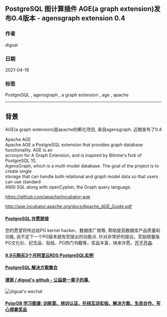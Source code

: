 ## PostgreSQL 图计算插件 AGE(a graph extension)发布0.4版本 - agensgraph extension 0.4  
      
### 作者      
digoal      
      
### 日期      
2021-04-16       
      
### 标签      
PostgreSQL , agensgraph , a graph extension , age , apache         
      
----      
      
## 背景      
AGE(a graph extension)是apache的孵化项目, 来自agensgraph. 近期发布了0.4    
    
Apache AGE  
Apache AGE a PostgreSQL extension that provides graph database functionality. AGE is an  
acronym for A Graph Extension, and is inspired by Bitnine's fork of PostgreSQL 10,  
AgensGraph, which is a multi-model database. The goal of the project is to create single  
storage that can handle both relational and graph model data so that users can use standard  
ANSI SQL along with openCypher, the Graph query language.  
  
https://github.com/apache/incubator-age  
  
http://age.incubator.apache.org/docs/Apache_AGE_Guide.pdf  
  
  
       
  
#### [PostgreSQL 许愿链接](https://github.com/digoal/blog/issues/76 "269ac3d1c492e938c0191101c7238216")
您的愿望将传达给PG kernel hacker、数据库厂商等, 帮助提高数据库产品质量和功能, 说不定下一个PG版本就有您提出的功能点. 针对非常好的提议，奖励限量版PG文化衫、纪念品、贴纸、PG热门书籍等，奖品丰富，快来许愿。[开不开森](https://github.com/digoal/blog/issues/76 "269ac3d1c492e938c0191101c7238216").  
  
  
#### [9.9元购买3个月阿里云RDS PostgreSQL实例](https://www.aliyun.com/database/postgresqlactivity "57258f76c37864c6e6d23383d05714ea")
  
  
#### [PostgreSQL 解决方案集合](https://yq.aliyun.com/topic/118 "40cff096e9ed7122c512b35d8561d9c8")
  
  
#### [德哥 / digoal's github - 公益是一辈子的事.](https://github.com/digoal/blog/blob/master/README.md "22709685feb7cab07d30f30387f0a9ae")
  
  
![digoal's wechat](../pic/digoal_weixin.jpg "f7ad92eeba24523fd47a6e1a0e691b59")
  
  
#### [PolarDB 学习图谱: 训练营、培训认证、在线互动实验、解决方案、生态合作、写心得拿奖品](https://www.aliyun.com/database/openpolardb/activity "8642f60e04ed0c814bf9cb9677976bd4")
  
